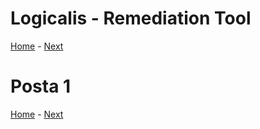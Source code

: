 # Logicalis - Remediation Tool

[Home](../README.md) - [Next](P2.md)

# Posta 1

[Home](../README.md) - [Next](P2.md)
